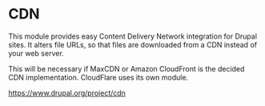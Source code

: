 # CDN

This module provides easy Content Delivery Network integration for Drupal sites. It alters file URLs, so that files are downloaded from a CDN instead of your web server.

This will be necessary if MaxCDN or Amazon CloudFront is the decided CDN implementation. CloudFlare uses its own module.

https://www.drupal.org/project/cdn